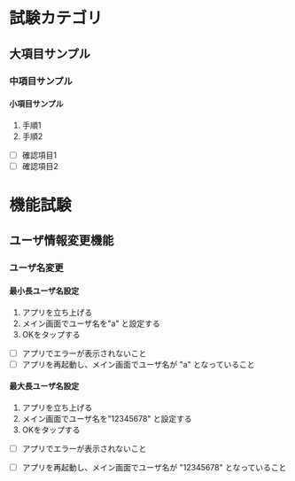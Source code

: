 
# 試験カテゴリ

## 大項目サンプル
### 中項目サンプル
#### 小項目サンプル

1. 手順1
2. 手順2
* [ ] 確認項目1
* [ ] 確認項目2

# 機能試験

## ユーザ情報変更機能

### ユーザ名変更

#### 最小長ユーザ名設定

1. アプリを立ち上げる
2. メイン画面でユーザ名を"a" と設定する
3. OKをタップする
* [ ] アプリでエラーが表示されないこと
* [ ] アプリを再起動し、メイン画面でユーザ名が "a" となっていること

#### 最大長ユーザ名設定

1. アプリを立ち上げる
2. メイン画面でユーザ名を"12345678" と設定する
3. OKをタップする
* [ ] アプリでエラーが表示されないこと
* [ ] アプリを再起動し、メイン画面でユーザ名が "12345678" となっていること

